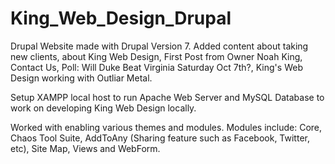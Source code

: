 # King_Web_Design_Drupal

Drupal Website made with Drupal Version 7. Added content about taking new clients, about King Web Design, First Post from Owner Noah King, Contact Us, Poll: Will Duke Beat Virginia Saturday Oct 7th?, King's Web Design working with Outliar Metal.

Setup XAMPP local host to run Apache Web Server and MySQL Database to work on developing King Web Design locally.

Worked with enabling various themes and modules. Modules include: Core, Chaos Tool Suite, AddToAny (Sharing feature such as Facebook, Twitter, etc), Site Map, Views and WebForm.
